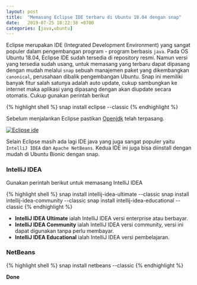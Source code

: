 ```yaml
---
layout: post
title:  "Memasang Eclipse IDE terbaru di Ubuntu 18.04 dengan snap"
date:   2019-07-25 18:22:38 +0700
categories: [java,ubuntu]
---
```

Eclipse merupakan IDE (Integrated Development Environment) yang sangat populer dalam pengembangan program - program berbasis `java`. Pada OS Ubuntu 18.04, Eclipse IDE sudah tersedia di repository resmi. Namun versi yang tersedia sudah usang, untuk memasang yang terbaru dapat dipasang dengan mudah melalui `snap` sebuah manajemen paket yang dikembangkan `canonical`, perusahaan dibalik pengembangan Ubuntu. Snap ini memiliki banyak fitur salah satunya adalah auto update, cukup sambungkan ke internet maka aplikasi yang dipasang dengan akan diupdate secara otomatis. Cukup gunakan perintah berikut

{% highlight shell %}
snap install eclipse --classic
{% endhighlight %}

Sebelum menjalankan Eclipse pastikan [Openjdk](http://rochimfn.github.io/memasang-openjdk-11-ubuntu/) telah terpasang.

[![Eclipse ide](../../assets/eclipse-1.png)](../../assets/eclipse-1.png)

Selain Eclipse masih ada lagi IDE java yang juga sangat populer yaitu `IntelliJ IDEA` dan `Apache NetBeans`. Kedua IDE ini juga bisa diinstall dengan mudah di Ubuntu Bionic dengan snap.


### IntelliJ IDEA
Gunakan perintah berikut untuk memasang IntelliJ IDEA

{% highlight shell %}
snap install intellij-idea-ultimate --classic
snap install intellij-idea-community --classic
snap install intellij-idea-educational --classic
{% endhighlight %}

* **IntelliJ IDEA Ultimate** ialah IntelliJ IDEA versi enterprise atau berbayar.
* **IntelliJ IDEA Community** ialah IntelliJ IDEA versi community, versi ini dapat digunakan tanpa perlu membayar.
* **IntelliJ IDEA Educational** ialah IntelliJ IDEA versi pembelajaran.

### NetBeans
{% highlight shell %}
snap install netbeans --classic
{% endhighlight %}

**Done**
